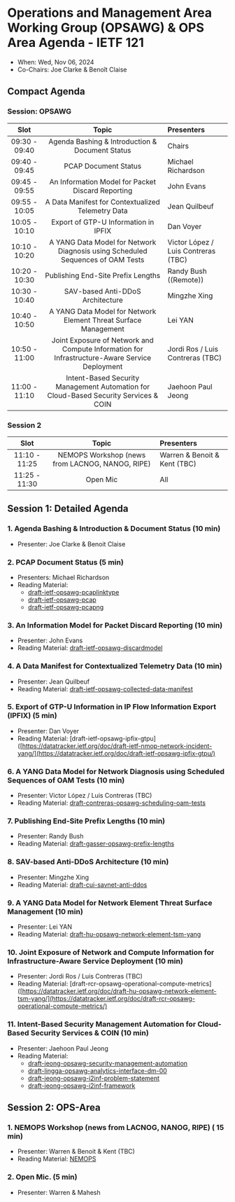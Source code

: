 # Operations and Management Area Working Group (OPSAWG) & OPS Area Agenda - IETF 121

* When: Wed, Nov 06, 2024
* Co-Chairs: Joe Clarke & Benoît Claise

## Compact Agenda

### Session: OPSAWG 

| Slot          | Topic                                    | Presenters |
|:-------------:|:---------------------------------------:|:-----------|
| 09:30 - 09:40 | Agenda Bashing & Introduction & Document Status  | Chairs     |
| 09:40 - 09:45 | PCAP Document Status | Michael Richardson     | Michael Richardson |
| 09:45 - 09:55 | An Information Model for Packet Discard Reporting | John Evans     |
| 09:55 - 10:05 | A Data Manifest for Contextualized Telemetry Data | Jean Quilbeuf |
| 10:05 - 10:10 | Export of GTP-U Information in IPFIX | Dan Voyer|
| 10:10 - 10:20 | A YANG Data Model for Network Diagnosis using Scheduled Sequences of OAM Tests  | Victor López / Luis Contreras (TBC)     |
| 10:20 - 10:30 | Publishing End-Site Prefix Lengths  | Randy Bush ((Remote))     |
| 10:30 - 10:40 | SAV-based Anti-DDoS Architecture  | Mingzhe Xing    |
| 10:40 - 10:50 | A YANG Data Model for Network Element Threat Surface Management  | Lei YAN    |
| 10:50 - 11:00 | Joint Exposure of Network and Compute Information for Infrastructure-Aware Service Deployment  | Jordi Ros / Luis Contreras (TBC)   |
| 11:00 - 11:10 | Intent-Based Security Management Automation for Cloud-Based Security Services & COIN  | Jaehoon Paul Jeong   |



### Session 2

| Slot          |Topic                                    | Presenters |
|:-------------:|:---------------------------------------:|:-----------|
| 11:10 - 11:25 | NEMOPS Workshop (news from LACNOG, NANOG, RIPE)  | Warren & Benoit & Kent (TBC) |
| 11:25 - 11:30 | Open Mic                                |          All     |


## Session 1: Detailed Agenda

### 1. Agenda Bashing & Introduction & Document Status (10 min)

* Presenter: Joe Clarke & Benoit Claise

### 2. PCAP Document Status (5 min)

 * Presenters: Michael Richardson
 * Reading Material:
   + [draft-ietf-opsawg-pcaplinktype](https://datatracker.ietf.org/doc/draft-ietf-opsawg-pcaplinktype/)
   + [draft-ietf-opsawg-pcap](https://datatracker.ietf.org/doc/draft-ietf-opsawg-pcap/)
   + [draft-ietf-opsawg-pcapng](https://datatracker.ietf.org/doc/draft-ietf-opsawg-pcapng/)
   
### 3. An Information Model for Packet Discard Reporting (10 min)

 * Presenter: John Evans
 * Reading Material: [draft-ietf-opsawg-discardmodel](https://datatracker.ietf.org/doc/html/draft-ietf-opsawg-discardmodel)

### 4. A Data Manifest for Contextualized Telemetry Data (10 min)

 * Presenter: Jean Quilbeuf
 * Reading Material: [draft-ietf-opsawg-collected-data-manifest](https://datatracker.ietf.org/doc/draft-ietf-opsawg-collected-data-manifest/)

### 5. Export of GTP-U Information in IP Flow Information Export (IPFIX) (5 min)

 * Presenter: Dan Voyer
 * Reading Material: [draft-ietf-opsawg-ipfix-gtpu]([https://datatracker.ietf.org/doc/draft-ietf-nmop-network-incident-yang/](https://datatracker.ietf.org/doc/draft-ietf-opsawg-ipfix-gtpu/)

### 6. A YANG Data Model for Network Diagnosis using Scheduled Sequences of OAM Tests (10 min)

 * Presenter: Victor López / Luis Contreras (TBC)
 * Reading Material: [draft-contreras-opsawg-scheduling-oam-tests](https://datatracker.ietf.org/doc/draft-contreras-opsawg-scheduling-oam-tests/)

### 7. Publishing End-Site Prefix Lengths (10 min)

 * Presenter: Randy Bush
 * Reading Material: [draft-gasser-opsawg-prefix-lengths](https://datatracker.ietf.org/doc/html/draft-gasser-opsawg-prefix-lengths)

### 8. SAV-based Anti-DDoS Architecture (10 min)

 * Presenter: Mingzhe Xing
 * Reading Material: [draft-cui-savnet-anti-ddos](https://datatracker.ietf.org/doc/draft-cui-savnet-anti-ddos/)

### 9. A YANG Data Model for Network Element Threat Surface Management (10 min)

 * Presenter: Lei YAN
 * Reading Material: [draft-hu-opsawg-network-element-tsm-yang](https://datatracker.ietf.org/doc/draft-hu-opsawg-network-element-tsm-yang/)

### 10. Joint Exposure of Network and Compute Information for Infrastructure-Aware Service Deployment (10 min)

 * Presenter: Jordi Ros / Luis Contreras (TBC)
 * Reading Material: [draft-rcr-opsawg-operational-compute-metrics]([https://datatracker.ietf.org/doc/draft-hu-opsawg-network-element-tsm-yang/](https://datatracker.ietf.org/doc/draft-rcr-opsawg-operational-compute-metrics/)

### 11. Intent-Based Security Management Automation for Cloud-Based Security Services & COIN (10 min)

 * Presenter: Jaehoon Paul Jeong
 * Reading Material:
   + [draft-jeong-opsawg-security-management-automation]([https://datatracker.ietf.org/doc/draft-ietf-opsawg-mud-acceptable-urls/](https://datatracker.ietf.org/doc/draft-jeong-opsawg-security-management-automation/))
   + [draft-lingga-opsawg-analytics-interface-dm-00]([https://datatracker.ietf.org/doc/draft-ietf-opsawg-pcaplinktype/](https://datatracker.ietf.org/doc/draft-lingga-opsawg-analytics-interface-dm/))
   + [draft-jeong-opsawg-i2inf-problem-statement]([https://datatracker.ietf.org/doc/draft-ietf-opsawg-pcap/](https://datatracker.ietf.org/doc/draft-jeong-opsawg-i2inf-problem-statement/))
   + [draft-jeong-opsawg-i2inf-framework]([https://datatracker.ietf.org/doc/draft-ietf-opsawg-pcapng/](https://datatracker.ietf.org/doc/draft-jeong-opsawg-i2inf-framework/))

## Session 2: OPS-Area

### 1. NEMOPS Workshop (news from LACNOG, NANOG, RIPE)  ( 15 min)

* Presenter: Warren & Benoit & Kent (TBC)
* Reading Material: [NEMOPS](https://www.iab.org/announcements/call-for-papers-nemops-workshop/)

### 2. Open Mic. (5 min)

 * Presenter: Warren & Mahesh



